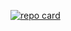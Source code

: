 [![repo card](https://opengraph.githubassets.com/1/eric554412/Reinforcement-Learning-Project)](https://github.com/eric554412/Reinforcement-Learning-Project)

